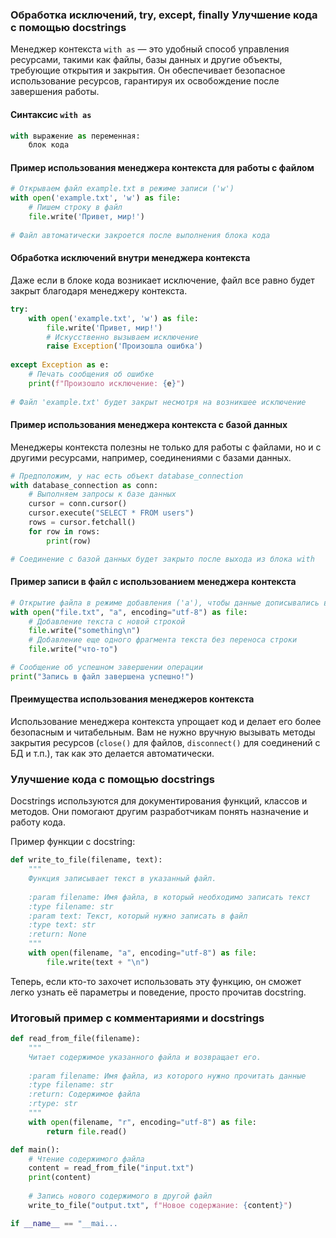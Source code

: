 ### Обработка исключений, try, except, finally  Улучшение кода с помощью docstrings

Менеджер контекста `with as` — это удобный способ управления ресурсами, такими как файлы, базы данных и другие объекты, требующие открытия и закрытия. Он обеспечивает безопасное использование ресурсов, гарантируя их освобождение после завершения работы.

#### Синтаксис `with as`

```python
with выражение as переменная:
    блок кода
```

#### Пример использования менеджера контекста для работы с файлом

```python
# Открываем файл example.txt в режиме записи ('w')
with open('example.txt', 'w') as file:
    # Пишем строку в файл
    file.write('Привет, мир!')
    
# Файл автоматически закроется после выполнения блока кода
```

#### Обработка исключений внутри менеджера контекста

Даже если в блоке кода возникает исключение, файл все равно будет закрыт благодаря менеджеру контекста.

```python
try:
    with open('example.txt', 'w') as file:
        file.write('Привет, мир!')
        # Искусственно вызываем исключение
        raise Exception('Произошла ошибка')
        
except Exception as e:
    # Печать сообщения об ошибке
    print(f"Произошло исключение: {e}")
    
# Файл 'example.txt' будет закрыт несмотря на возникшее исключение
```

#### Пример использования менеджера контекста с базой данных

Менеджеры контекста полезны не только для работы с файлами, но и с другими ресурсами, например, соединениями с базами данных.

```python
# Предположим, у нас есть объект database_connection
with database_connection as conn:
    # Выполняем запросы к базе данных
    cursor = conn.cursor()
    cursor.execute("SELECT * FROM users")
    rows = cursor.fetchall()
    for row in rows:
        print(row)

# Соединение с базой данных будет закрыто после выхода из блока with
```

#### Пример записи в файл с использованием менеджера контекста

```python
# Открытие файла в режиме добавления ('a'), чтобы данные дописывались в конец файла
with open("file.txt", "a", encoding="utf-8") as file:
    # Добавление текста с новой строкой
    file.write("something\n")
    # Добавление еще одного фрагмента текста без переноса строки
    file.write("что-то")

# Сообщение об успешном завершении операции
print("Запись в файл завершена успешно!")
```

#### Преимущества использования менеджеров контекста

Использование менеджера контекста упрощает код и делает его более безопасным и читабельным. Вам не нужно вручную вызывать методы закрытия ресурсов (`close()` для файлов, `disconnect()` для соединений с БД и т.п.), так как это делается автоматически.

### Улучшение кода с помощью docstrings

Docstrings используются для документирования функций, классов и методов. Они помогают другим разработчикам понять назначение и работу кода.

Пример функции с docstring:

```python
def write_to_file(filename, text):
    """
    Функция записывает текст в указанный файл.
    
    :param filename: Имя файла, в который необходимо записать текст
    :type filename: str
    :param text: Текст, который нужно записать в файл
    :type text: str
    :return: None
    """
    with open(filename, "a", encoding="utf-8") as file:
        file.write(text + "\n")
```
Теперь, если кто-то захочет использовать эту функцию, он сможет легко узнать её параметры и поведение, просто прочитав docstring.

### Итоговый пример с комментариями и docstrings

```python
def read_from_file(filename):
    """
    Читает содержимое указанного файла и возвращает его.
    
    :param filename: Имя файла, из которого нужно прочитать данные
    :type filename: str
    :return: Содержимое файла
    :rtype: str
    """
    with open(filename, "r", encoding="utf-8") as file:
        return file.read()

def main():
    # Чтение содержимого файла
    content = read_from_file("input.txt")
    print(content)
    
    # Запись нового содержимого в другой файл
    write_to_file("output.txt", f"Новое содержание: {content}")

if __name__ == "__mai...
